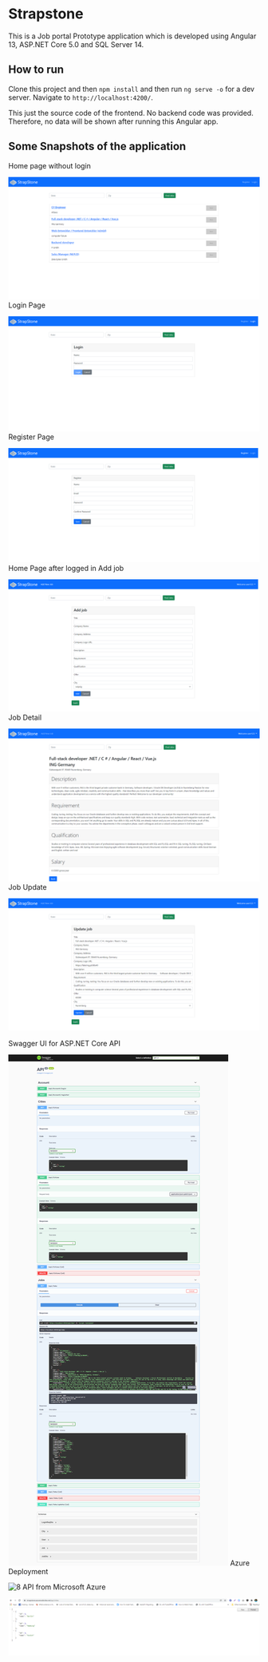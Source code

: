 # Strapstone

This is a Job portal Prototype application which is developed using Angular 13, ASP.NET Core 5.0 and SQL Server 14.

## How to run

Clone this project and then `npm install` and then
run `ng serve -o` for a dev server. Navigate to `http://localhost:4200/`. 

This just the source code of the frontend. No backend code was provided. Therefore, no data will be shown after running this Angular app.

## Some Snapshots of the application

Home page without login

![1](https://github.com/codebangla/strapstone-frontend/blob/master/src/assets/images/home-page-without-login.png)
Login Page

![2](https://github.com/codebangla/strapstone-frontend/blob/master/src/assets/images/login-page.png)
Register Page

![3](https://github.com/codebangla/strapstone-frontend/blob/master/src/assets/images/register-page.png)
Home Page after logged in
Add job

![4](https://github.com/codebangla/strapstone-frontend/blob/master/src/assets/images/add-job.png)
Job Detail

![5](https://github.com/codebangla/strapstone-frontend/blob/master/src/assets/images/job-detail.png)
Job Update

![6](https://github.com/codebangla/strapstone-frontend/blob/master/src/assets/images/job-update.png)

Swagger UI for ASP.NET Core API

![7](https://github.com/codebangla/strapstone-frontend/blob/master/src/assets/images/swagger-api.png)
Azure Deployment

![8](https://github.com/codebangla/strapstone-frontend/blob/master/src/assets/images/azure-deploymenti.png)
API from Microsoft Azure 

![9](https://github.com/codebangla/strapstone-frontend/blob/master/src/assets/images/api-from-azure.png)





